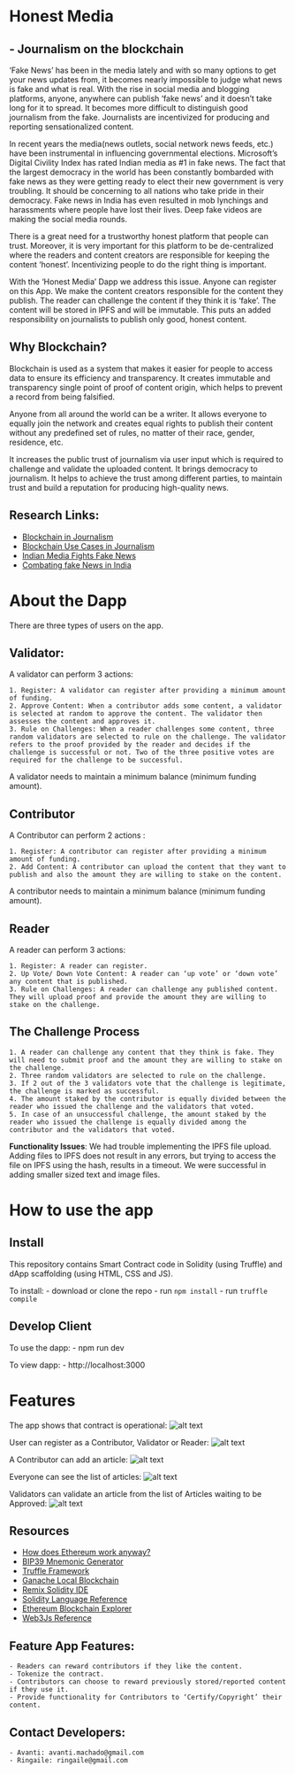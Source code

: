 # Honest Media
## - Journalism on the blockchain

‘Fake News’ has been in the media lately and with so many options to get your news updates from, it becomes nearly impossible to judge what news is fake and what is real. With the rise in social media and blogging platforms, anyone, anywhere can publish ‘fake news’ and it doesn’t take long for it to spread. It becomes more difficult to distinguish good journalism from the fake. Journalists are incentivized for producing and reporting sensationalized content.

In recent years the media(news outlets, social network news feeds, etc.) have been instrumental in influencing governmental elections. Microsoft’s Digital Civility Index has rated Indian media as #1 in fake news. The fact that the largest democracy in the world has been constantly bombarded with fake news as they were getting ready to elect their new government is very troubling. It should be concerning to all nations who take pride in their democracy. Fake news in India has even resulted in mob lynchings and harassments where people have lost their lives. Deep fake videos are making the social media rounds. 

There is a great need for a trustworthy honest platform that people can trust. Moreover, it is very important for this platform to be de-centralized where the readers and content creators are responsible for keeping the content ‘honest’. Incentivizing people to do the right thing is important.

With the ‘Honest Media’ Dapp we address this issue. Anyone can register on this App. We make the content creators responsible for the content they publish. The reader can challenge the content if they think it is ‘fake’. The content will be stored in IPFS and will be immutable. This puts an added responsibility on journalists to publish only good, honest content.

## Why Blockchain?

Blockchain is used as a system that makes it easier for people to access data to ensure its efficiency and transparency. It creates immutable and transparency single point of proof of content origin, which helps to prevent a record from being falsified. 

Anyone from all around the world can be a writer. It allows everyone to equally join the network and creates equal rights to publish their content without any predefined set of rules, no matter of their race, gender, residence, etc.

It increases the public trust of journalism via user input which is required to challenge and validate the uploaded content. It brings democracy to journalism. It helps to achieve the trust among different parties, to maintain trust and build a reputation for producing high-quality news. 

## Research Links: 

* [Blockchain in Journalism](https://www.cjr.org/tow_center_reports/blockchain-in-journalism.php)
* [Blockchain Use Cases in Journalism](https://www.disruptordaily.com/blockchain-use-cases-journalism/)
* [Indian Media Fights Fake News](https://blog.wan-ifra.org/2019/02/01/indian-media-fights-fake-news-in-run-up-to-lok-sabha-elections)
* [Combating fake News in India](https://ssir.org/articles/entry/combating_fake_news_in_india)

# About the Dapp

There are three types of users on the app. 

## Validator:

A validator can perform 3 actions:

	1. Register: A validator can register after providing a minimum amount of funding.
	2. Approve Content: When a contributor adds some content, a validator is selected at random to approve the content. The validator then assesses the content and approves it.
	3. Rule on Challenges: When a reader challenges some content, three random validators are selected to rule on the challenge. The validator refers to the proof provided by the reader and decides if the challenge is successful or not. Two of the three positive votes are required for the challenge to be successful.

A validator needs to maintain a minimum balance (minimum funding amount).

## Contributor 

A Contributor  can perform 2 actions :

	1. Register: A contributor can register after providing a minimum amount of funding.
	2. Add Content: A contributor can upload the content that they want to publish and also the amount they are willing to stake on the content.

A contributor needs to maintain a minimum balance (minimum funding amount).

## Reader

A reader can perform 3 actions:

	1. Register: A reader can register.
	2. Up Vote/ Down Vote Content: A reader can ‘up vote’ or ‘down vote’ any content that is published.
	3. Rule on Challenges: A reader can challenge any published content. They will upload proof and provide the amount they are willing to stake on the challenge. 

## The Challenge Process

	1. A reader can challenge any content that they think is fake. They will need to submit proof and the amount they are willing to stake on the challenge.
	2. Three random validators are selected to rule on the challenge.
	3. If 2 out of the 3 validators vote that the challenge is legitimate, the challenge is marked as successful.
	4. The amount staked by the contributor is equally divided between the reader who issued the challenge and the validators that voted.
	5. In case of an unsuccessful challenge, the amount staked by the reader who issued the challenge is equally divided among the contributor and the validators that voted.

__Functionality Issues__:
We had trouble implementing the IPFS file upload. Adding files to IPFS does not result in any errors, but trying to access the file on IPFS using the hash, results in a timeout. We were successful in adding smaller sized text and image files.

# How to use the app

## Install

This repository contains Smart Contract code in Solidity (using Truffle) and dApp scaffolding (using HTML, CSS and JS).

To install:
	- download or clone the repo
	- run `npm install`
	- run `truffle compile`

## Develop Client

To use the dapp:
	- npm run dev

To view dapp:
	- http://localhost:3000

# Features

The app shows that contract is operational:
![alt text](img/operational.png "Contract is operational")

User can register as a Contributor, Validator or Reader:
![alt text](img/registerAccount.png "Register Account")

A Contributor can add an article:
![alt text](img/addArticle.png "Add Article")

Everyone can see the list of articles:
![alt text](img/allArticles.png "All Articles")

Validators can validate an article from the list of Articles waiting to be Approved:
![alt text](img/allApproval.png "All Articles waiting to be approved")

## Resources 

* [How does Ethereum work anyway?](https://medium.com/@preethikasireddy/how-does-ethereum-work-anyway-22d1df506369)
* [BIP39 Mnemonic Generator](https://iancoleman.io/bip39/)
* [Truffle Framework](http://truffleframework.com/)
* [Ganache Local Blockchain](http://truffleframework.com/ganache/)
* [Remix Solidity IDE](https://remix.ethereum.org/)
* [Solidity Language Reference](http://solidity.readthedocs.io/en/v0.4.24/)
* [Ethereum Blockchain Explorer](https://etherscan.io/)
* [Web3Js Reference](https://github.com/ethereum/wiki/wiki/JavaScript-API)

## Feature App Features:

	- Readers can reward contributors if they like the content.
	- Tokenize the contract.
	- Contributors can choose to reward previously stored/reported content if they use it.
	- Provide functionality for Contributors to ‘Certify/Copyright’ their content.

## Contact Developers:

	- Avanti: avanti.machado@gmail.com
	- Ringaile: ringaile@gmail.com




